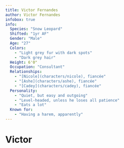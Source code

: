 ```yaml
---
title: Victor Fernandes
author: Victor Fernandes
infobox: true
info:
  Species: "Snow Leopard"
  Shifted: "1yr AF"
  Gender: "Male"
  Age: "27"
  Colors:
    - "Light grey fur with dark spots"
    - "Dark grey hair"
  Height: 6'0"
  Occupation: "Consultant"
  Relationships:
    - "[Nicole](characters/nicole), fiancée"
    - "[Ashe](characters/ashe), fiancée"
    - "[Cadey](characters/cadey), fiancée"
  Personality:
    - "Quiet, but easy and outgoing"
    - "Level-headed, unless he loses all patience"
    - "Eats a lot"
  Known for:
    - "Having a harem, apparently"
---
```

# Victor
